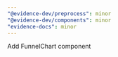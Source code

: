 ```yaml
---
"@evidence-dev/preprocess": minor
"@evidence-dev/components": minor
"evidence-docs": minor
---
```


Add FunnelChart component
